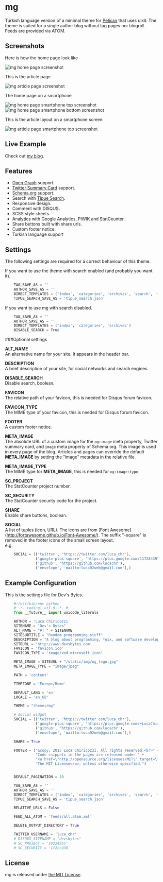 mg
==============

Turkish language version of a minimal theme for [Pelican](http://blog.getpelican.com/) that uses uikit.
The theme is suited for a single author blog without tag pages nor
blogroll. Feeds are provided via ATOM.


Screenshots 
--------------

Here is how the home page look like

![mg home page screenshot](https://raw.githubusercontent.com/ckulacoglu/pelican-mg-tr/master/home-page-screenshot.png)

This is the article page

![mg article page screenshot](https://raw.githubusercontent.com/ckulacoglu/pelican-mg-tr/master/article-screenshot.png)

The home page on a smartphone 

![mg home page smartphone top screenshot](https://github.com/lucachr/pelican-mg/blob/master/home-page-smartphone-top.png)
![mg home page smartphone bottom screenshot](https://github.com/lucachr/pelican-mg/blob/master/home-page-smartphone-bottom.png)

This is the article layout on a smartphone screen

![mg article page smartphone top screenshot](https://raw.githubusercontent.com/ckulacoglu/pelican-mg-tr/master/article-page-smartphone-top.png)

Live Example
--------------
Check out [my blog](http://blog.xonom.com).

Features
--------------

* [Open Graph](http://ogp.me) support.
* [Twitter Summary Card](https://dev.twitter.com/cards/types/summary) support.
* [Schema.org](http://schema.org) support.
* Search with [Tipue Search](http://www.tipue.com/search).
* Responsive design.
* Comment with DISQUS.
* SCSS style sheets.
* Analytics with Google Analytics, PIWIK and StatCounter.
* Share buttons built with share urls.
* Custom footer notice.
* Turkish language support

Settings
--------------

The following settings are required for a correct behaviour of this theme.

If you want to use the theme with search enabled (and probably you want it).

```python
    TAG_SAVE_AS = ''
    AUTHOR_SAVE_AS = ''
    DIRECT_TEMPLATES = ('index', 'categories', 'archives', 'search', 'tipue_search')
    TIPUE_SEARCH_SAVE_AS = 'tipue_search.json'
```

If you want to use mg with search disabled.

```python
    TAG_SAVE_AS = ''
    AUTHOR_SAVE_AS = ''
    DIRECT_TEMPLATES = ('index', 'categories', 'archives')
    DISABLE_SEARCH = True
```

###Optional settings

**ALT_NAME**  
An alternative name for your site. It appears in the header bar.

**DESCRIPTION**  
A brief description of your site, for social networks and search engines.

**DISABLE_SEARCH**  
Disable search, boolean.

**FAVICON**  
The relative path of your favicon, this is needed for Disqus forum favicon.

**FAVICON_TYPE**  
The MIME type of your favicon, this is needed for Disqus forum favicon.

**FOOTER**  
A custom footer notice.

**META_IMAGE**  
The absolute URL of a custom image for the `og:image` meta property, Twitter 
summary card, and `image` meta property of Schema.org. This image is used in 
every page of the blog. Articles and pages can override the default 
**META_IMAGE** by setting the "image" metadata in the relative file.  

**META_IMAGE_TYPE**  
The MIME type for **META_IMAGE**, this is needed for `og:image:type`.

**SC_PROJECT**   
The StatCounter project number.  

**SC_SECURITY**   
The StatCounter security code for the project.

**SHARE**  
Enable share buttons, boolean.

**SOCIAL**  
A list of tuples (icon, URL). The icons are from [Font Awesome]
(http://fortawesome.github.io/Font-Awesome/). The suffix "-square" is removed 
in the footer icons of the small screen layout.   
e.g.   
```python
    SOCIAL = (('twitter', 'https://twitter.com/luca_chr'),
              ('google-plus-square', 'https://plus.google.com/117284397605208270870'),
              ('github', 'https://github.com/lucachr'),
              ('envelope', 'mailto:luca92web@gmail.com'),)
```

Example Configuration
----------------------

This is the settings file for Dev's Bytes.

```python
    #!/usr/bin/env python
    # -*- coding: utf-8 -*- #
    from __future__ import unicode_literals

    AUTHOR = 'Luca Chiricozzi'
    SITENAME = "Dev's Bytes"
    ALT_NAME = "#! " + SITENAME
    SITESUBTITLE = "Random programming stuff"
    DESCRIPTION = "A blog about programming, *nix, and software development."
    SITEURL = 'http://www.devsbytes.com'
    FAVICON = 'favicon.ico'
    FAVICON_TYPE = 'image/vnd.microsoft.icon'

    META_IMAGE = SITEURL + "/static/img/og_logo.jpg"
    META_IMAGE_TYPE = "image/jpeg"

    PATH = 'content'

    TIMEZONE = 'Europe/Rome'

    DEFAULT_LANG = 'en'
    LOCALE = 'en_GB'

    THEME = "themes/mg"

    # Social widget
    SOCIAL = (('twitter', 'https://twitter.com/luca_chr'),
              ('google-plus-square', 'https://plus.google.com/+LucaChiricozzi'),
              ('github', 'https://github.com/lucachr'),
              ('envelope', 'mailto:luca92web@gmail.com'),)

    SHARE = True

    FOOTER = ("&copy; 2015 Luca Chiricozzi. All rights reserved.<br>" +
              "Code snippets in the pages are released under " +
              "<a href=\"http://opensource.org/licenses/MIT\" target=\"_blank\">" +
              "The MIT License</a>, unless otherwise specified.")


    DEFAULT_PAGINATION = 10

    TAG_SAVE_AS = ''
    AUTHOR_SAVE_AS = ''
    DIRECT_TEMPLATES = ('index', 'categories', 'archives', 'search', 'tipue_search')
    TIPUE_SEARCH_SAVE_AS = 'tipue_search.json'

    RELATIVE_URLS = False

    FEED_ALL_ATOM = 'feeds/all.atom.xml'

    DELETE_OUTPUT_DIRECTORY = True

    TWITTER_USERNAME = 'luca_chr'
    # DISQUS_SITENAME = "devsbytes"
    # SC_PROJECT = '10224955'
    # SC_SECURITY = '1f2cc438'

```

License
---------

mg is released under [the MIT License](http://opensource.org/licenses/MIT).

